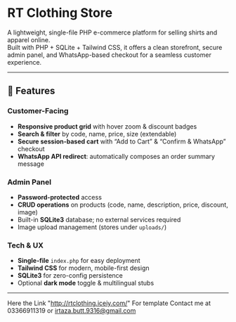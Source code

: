 # RT Clothing Store

A lightweight, single-file PHP e-commerce platform for selling shirts and apparel online.  
Built with PHP + SQLite + Tailwind CSS, it offers a clean storefront, secure admin panel, and WhatsApp-based checkout for a seamless customer experience.

---

## 🔖 Features

### Customer-Facing
- **Responsive product grid** with hover zoom & discount badges  
- **Search & filter** by code, name, price, size (extendable)  
- **Secure session-based cart** with “Add to Cart” & “Confirm & WhatsApp” checkout  
- **WhatsApp API redirect**: automatically composes an order summary message 

### Admin Panel
- **Password-protected** access   
- **CRUD operations** on products (code, name, description, price, discount, image)  
- Built-in **SQLite3** database; no external services required  
- Image upload management (stores under `uploads/`)  

### Tech & UX
- **Single-file** `index.php` for easy deployment  
- **Tailwind CSS** for modern, mobile-first design  
- **SQLite3** for zero-config persistence  
- Optional **dark mode** toggle & multilingual stubs  

---

Here the Link "http://rtclothing.iceiy.com/"
For template Contact me at 03366911319 or irtaza.butt.9316@gmail.com


